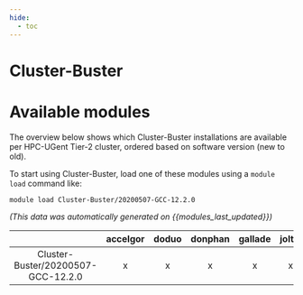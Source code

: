 ```yaml
---
hide:
  - toc
---
```


Cluster-Buster
==============

# Available modules


The overview below shows which Cluster-Buster installations are available per HPC-UGent Tier-2 cluster, ordered based on software version (new to old).

To start using Cluster-Buster, load one of these modules using a `module load` command like:

```shell
module load Cluster-Buster/20200507-GCC-12.2.0
```

*(This data was automatically generated on {{modules_last_updated}})*  

| |accelgor|doduo|donphan|gallade|joltik|shinx|skitty|
| :---: | :---: | :---: | :---: | :---: | :---: | :---: | :---: |
|Cluster-Buster/20200507-GCC-12.2.0|x|x|x|x|x|x|x|
